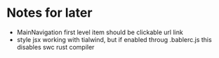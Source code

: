 # Notes for later

* MainNavigation first level item should be clickable url link
* style jsx working with tialwind, but if enabled throug .bablerc.js this disables swc rust compiler